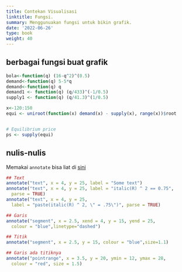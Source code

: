 ```yaml
---
title: Contekan Visualisasi
linktitle: Fungsi.
summary: Menggunuakan fungsi untuk bikin grafik.
date: '2022-06-26'
type: book
weight: 40
---
```


## berbagai fungsi buat grafik

```r
bola<-function(q) (16-q^2)^(0.5)
demand<-function(q) 5-5*q
demand<-function(q) q
demand1 <- function(q) (q/433)^(-1/0.5)
supply1 <- function(q) (q/41.3)^(1/0.5)

x<-120:150
equi <- uniroot(function(x) demand(x) - supply(x), range(x))$root


# Equilibrium price
ps <- supply(equi)
```

## nulis-nulis

Memakai `annotate` bisa liat di [sini](https://ggplot2.tidyverse.org/reference/annotate.html)

```r
## Text
annotate("text", x = 4, y = 25, label = "Some text")
annotate("text", x = 4, y = 25, label = "italic(R) ^ 2 == 0.75",
  parse = TRUE)
annotate("text", x = 4, y = 25,
  label = "paste(italic(R) ^ 2, \" = .75\")", parse = TRUE)

## Garis
annotate("segment", x = 2.5, xend = 4, y = 15, yend = 25,
  colour = "blue",linetype="dashed")

## Titik
annotate("segment", x = 2.5, y = 15, colour = "blue",size=1.1)

## Garis ada titiknya
annotate("pointrange", x = 3.5, y = 20, ymin = 12, ymax = 28,
  colour = "red", size = 1.5)

```